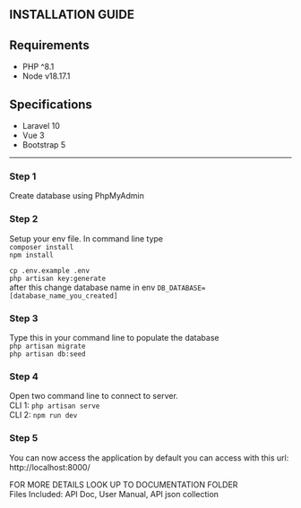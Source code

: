## INSTALLATION GUIDE
## Requirements
 - PHP ^8.1
 - Node v18.17.1

## Specifications
 - Laravel 10
 - Vue 3
 - Bootstrap 5
---
### Step 1
Create database using PhpMyAdmin

### Step 2
Setup your env file. In command line type <br/>
`composer install` <br/>
`npm install` 

`cp .env.example .env` <br/>
`php artisan key:generate` <br/>
after this change database name in env `DB_DATABASE=[database_name_you_created]`

### Step 3
Type this in your command line to populate the database <br/>
`php artisan migrate` <br/>
`php artisan db:seed`


### Step 4
Open two command line to connect to server. <br />
CLI 1: `php artisan serve` <br/>
CLI 2: `npm run dev`

### Step 5
You can now access the application by default you can access with this url: http://localhost:8000/

FOR MORE DETAILS LOOK UP TO DOCUMENTATION FOLDER <br />
Files Included: API Doc, User Manual, API json collection

